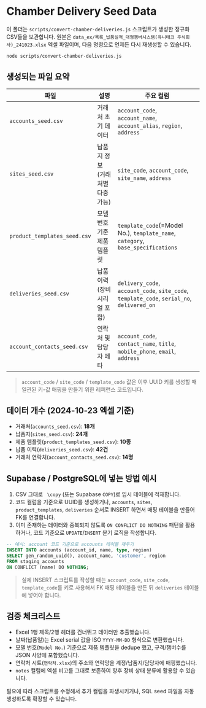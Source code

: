 # Chamber Delivery Seed Data

이 폴더는 `scripts/convert-chamber-deliveries.js` 스크립트가 생성한 정규화 CSV들을 보관합니다. 원본은 `data_ex/목록_납품실적_대형챔버시스템(유니태크 주식회사)_241023.xlsx` 엑셀 파일이며, 다음 명령으로 언제든 다시 재생성할 수 있습니다.

```bash
node scripts/convert-chamber-deliveries.js
```

## 생성되는 파일 요약

| 파일 | 설명 | 주요 컬럼 |
| --- | --- | --- |
| `accounts_seed.csv` | 거래처 초기 데이터 | `account_code`, `account_name`, `account_alias`, `region`, `address` |
| `sites_seed.csv` | 납품지 정보 (거래처별 다중 가능) | `site_code`, `account_code`, `site_name`, `address` |
| `product_templates_seed.csv` | 모델 번호 기준 제품 템플릿 | `template_code`(=Model No.), `template_name`, `category`, `base_specifications` |
| `deliveries_seed.csv` | 납품 이력(장비 시리얼 포함) | `delivery_code`, `account_code`, `site_code`, `template_code`, `serial_no`, `delivered_on` |
| `account_contacts_seed.csv` | 연락처 및 담당자 메타 | `account_code`, `contact_name`, `title`, `mobile_phone`, `email`, `address` |

> `account_code` / `site_code` / `template_code` 값은 이후 UUID 키를 생성할 때 일관된 키-값 매핑을 만들기 위한 레퍼런스 코드입니다.

## 데이터 개수 (2024-10-23 엑셀 기준)

- 거래처(`accounts_seed.csv`): **18개**
- 납품지(`sites_seed.csv`): **24개**
- 제품 템플릿(`product_templates_seed.csv`): **10종**
- 납품 이력(`deliveries_seed.csv`): **42건**
- 거래처 연락처(`account_contacts_seed.csv`): **14명**

## Supabase / PostgreSQL에 넣는 방법 예시

1. CSV 그대로 `
\copy` (또는 Supabase `COPY`)로 임시 테이블에 적재합니다.
2. 코드 컬럼을 기준으로 UUID를 생성하거나, `accounts`, `sites`, `product_templates`, `deliveries` 순서로 INSERT 하면서 매핑 테이블을 만들어 FK를 연결합니다.
3. 이미 존재하는 데이터와 중복되지 않도록 `ON CONFLICT DO NOTHING` 패턴을 활용하거나, 코드 기준으로 `UPDATE`/`INSERT` 분기 로직을 작성합니다.

```sql
-- 예시: account 코드 기준으로 accounts 테이블 채우기
INSERT INTO accounts (account_id, name, type, region)
SELECT gen_random_uuid(), account_name, 'customer', region
FROM staging_accounts
ON CONFLICT (name) DO NOTHING;
```

> 실제 INSERT 스크립트를 작성할 때는 `account_code`, `site_code`, `template_code`를 키로 사용해서 FK 매핑 테이블을 만든 뒤 `deliveries` 테이블에 넣어야 합니다.

## 검증 체크리스트

- Excel 1행 제목/2행 헤더를 건너뛰고 데이터만 추출했습니다.
- 날짜(납품일)는 Excel serial 값을 ISO `YYYY-MM-DD` 형식으로 변환했습니다.
- 모델 번호(`Model No.`) 기준으로 제품 템플릿을 dedupe 했고, 규격/챔버수를 JSON 사양에 포함했습니다.
- 연락처 시트(`연락처.xlsx`)의 주소와 연락망을 계정/납품지/담당자에 매핑했습니다.
- `notes` 컬럼에 엑셀 비고를 그대로 보존하여 향후 장비 상태 분류에 활용할 수 있습니다.

필요에 따라 스크립트를 수정해서 추가 컬럼을 파생시키거나, SQL seed 파일을 자동 생성하도록 확장할 수 있습니다.
